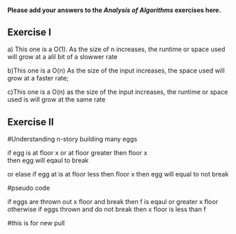 #### Please add your answers to the **_Analysis of Algorithms_** exercises here.

## Exercise I

a) This one is a O(1). As the size of n increases, the runtime or space used will grow at a alil bit of a slowwer rate

b)This one is a O(n) As the size of the input increases, the space used will grow at a faster rate;

c)This one is a O(n) as the size of the input increases, the runtime or space used is will grow at the same rate

## Exercise II

#Understanding
n-story building
many eggs

if egg is at floor x or at floor greater then floor x  
 then egg will eqaul to break

or elase if egg at is at floor less then floor x
then egg will equal to not break

#pseudo code

if eggs are thrown out x floor and break
then f is eqaul or greater x floor  
 otherwise if eggs thrown and do not break
then x floor is less than f

#this is for new pull
